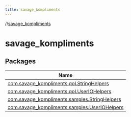 ```yaml
---
title: savage_kompliments
---
```

//[savage_kompliments](index.html)



# savage_kompliments



## Packages


| Name |
|---|
| [com.savage_kompliments.qol.StringHelpers](savage_kompliments/com.savage_kompliments.qol.StringHelpers/index.html) |
| [com.savage_kompliments.qol.UserIOHelpers](savage_kompliments/com.savage_kompliments.qol.UserIOHelpers/index.html) |
| [com.savage_kompliments.samples.StringHelpers](savage_kompliments/com.savage_kompliments.samples.StringHelpers/index.html) |
| [com.savage_kompliments.samples.UserIOHelpers](savage_kompliments/com.savage_kompliments.samples.UserIOHelpers/index.html) |

